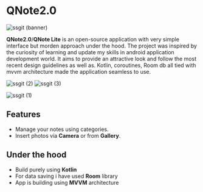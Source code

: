# QNote2.0
![ssgit (banner)](https://user-images.githubusercontent.com/39851751/125206037-a7a32b80-e2a2-11eb-8662-9282be53e86c.png)

**QNote2.0**/**QNote Lite** is an open-source application with very simple interface but morden approach under the hood.
The project was inspired by the curiosity of learning and update my skills in android application development world.
It aims to provide an attractive look and follow the most recent design guidelines as well as.
Kotlin, coroutines, Room db all tied with mvvm architecture made the application seamless to use.

![ssgit (2)](https://user-images.githubusercontent.com/39851751/125205799-a4f40680-e2a1-11eb-9031-1b3707c6361c.png)
![ssgit (3)](https://user-images.githubusercontent.com/39851751/125205803-a7566080-e2a1-11eb-9073-522f44b2a30a.png)

![ssgit (1)](https://user-images.githubusercontent.com/39851751/125205712-475fba00-e2a1-11eb-9616-9efee23f2c74.png)

## Features
- Manage your notes using categories.
- Insert photos via **Camera** or from **Gallery**.

## Under the hood
- Build purely using **Kotlin**
- For data saving i have used **Room** library
- App is building using **MVVM** architecture  
